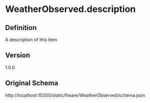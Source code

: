 # WeatherObserved.description

## Definition
A description of this item

## Version
1.0.0

## Original Schema
http://localhost:10200/static/fiware/WeatherObserved/schema.json

